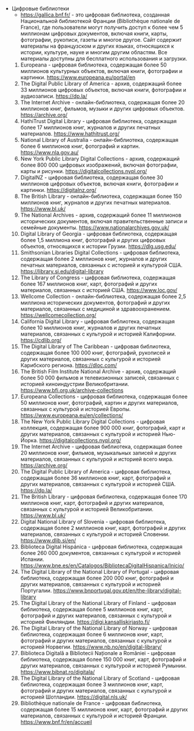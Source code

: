 - Цифровые библиотеки
	- https://gallica.bnf.fr/ - это цифровая библиотека, созданная Национальной библиотекой Франции (Bibliothèque nationale de France), где пользователи могут получить доступ к более чем 5 миллионам цифровых документов, включая книги, карты, фотографии, рукописи, газеты и многое другое. Сайт содержит материалы на французском и других языках, относящихся к истории, культуре, науке и многим другим областям. Все материалы доступны для бесплатного использования и загрузки.
	1. Europeana - цифровая библиотека, содержащая более 50 миллионов культурных объектов, включая книги, фотографии и картинки. https://www.europeana.eu/portal/en
	2. The Digital Public Library of America - архив, содержащий более 33 миллионов цифровых объектов, включая книги, фотографии и аудиозаписи. https://dp.la/
	3. The Internet Archive - онлайн-библиотека, содержащая более 20 миллионов книг, фильмов, музыки и других цифровых объектов. https://archive.org/
	4. HathiTrust Digital Library - цифровая библиотека, содержащая более 17 миллионов книг, журналов и других печатных материалов. https://www.hathitrust.org/
	5. National Library of Australia - онлайн-библиотека, содержащая более 6 миллионов книг, фотографий и картин. https://www.nla.gov.au/
	6. New York Public Library Digital Collections - архив, содержащий более 800 000 цифровых изображений, включая фотографии, карты и рисунки. https://digitalcollections.nypl.org/
	7. DigitalNZ - цифровая библиотека, содержащая более 30 миллионов цифровых объектов, включая книги, фотографии и картинки. https://digitalnz.org/
	8. The British Library - онлайн-библиотека, содержащая более 150 миллионов книг, журналов и других печатных материалов. https://www.bl.uk/
	9. The National Archives - архив, содержащий более 11 миллионов исторических документов, включая правительственные записи и семейные документы. https://www.nationalarchives.gov.uk/
	10. Digital Library of Georgia - цифровая библиотека, содержащая более 1,5 миллиона книг, фотографий и других цифровых объектов, относящихся к истории Грузии. https://dlg.usg.edu/
	11. Smithsonian Libraries Digital Collections - цифровая библиотека, содержащая более 2 миллионов книг, журналов и других печатных материалов, связанных с историей и культурой США. https://library.si.edu/digital-library
	12. The Library of Congress - цифровая библиотека, содержащая более 167 миллионов книг, карт, фотографий и других материалов, связанных с историей США. https://www.loc.gov/
	13. Wellcome Collection - онлайн-библиотека, содержащая более 2,5 миллиона исторических документов, фотографий и других материалов, связанных с медициной и здравоохранением. https://wellcomecollection.org/
	14. California Digital Library - цифровая библиотека, содержащая более 10 миллионов книг, журналов и других печатных материалов, связанных с культурой и историей Калифорнии. https://cdlib.org/
	15. The Digital Library of The Caribbean - цифровая библиотека, содержащая более 100 000 книг, фотографий, рукописей и других материалов, связанных с культурой и историей Карибского региона. https://dloc.com/
	16. The British Film Institute National Archive - архив, содержащий более 50 000 фильмов и телевизионных записей, связанных с историей киноиндустрии Великобритании. https://www.bfi.org.uk/archive-collections
	17. Europeana Collections - цифровая библиотека, содержащая более 50 миллионов книг, фотографий, картин и других материалов, связанных с культурой и историей Европы. https://www.europeana.eu/en/collections/
	18. The New York Public Library Digital Collections - цифровая коллекция, содержащая более 900 000 книг, фотографий, карт и других материалов, связанных с культурой и историей Нью-Йорка. https://digitalcollections.nypl.org/
	19. The Internet Archive - цифровая библиотека, содержащая более 20 миллионов книг, фильмов, музыкальных записей и других материалов, связанных с культурой и историей всего мира. https://archive.org/
	20. The Digital Public Library of America - цифровая библиотека, содержащая более 36 миллионов книг, карт, фотографий и других материалов, связанных с культурой и историей США. https://dp.la/
	21. The British Library - цифровая библиотека, содержащая более 170 миллионов книг, карт, фотографий и других материалов, связанных с культурой и историей Великобритании. https://www.bl.uk/
	22. Digital National Library of Slovenia - цифровая библиотека, содержащая более 2 миллионов книг, карт, фотографий и других материалов, связанных с культурой и историей Словении. https://www.dlib.si/en/
	23. Biblioteca Digital Hispánica - цифровая библиотека, содержащая более 260 000 документов, связанных с культурой и историей Испании. https://www.bne.es/en/Catalogos/BibliotecaDigitalHispanica/Inicio/
	24. The Digital Library of the National Library of Portugal - цифровая библиотека, содержащая более 200 000 книг, фотографий и других материалов, связанных с культурой и историей Португалии. https://www.bnportugal.gov.pt/en/the-library/digital-library
	25. The Digital Library of the National Library of Finland - цифровая библиотека, содержащая более 5 миллионов книг, карт, фотографий и других материалов, связанных с культурой и историей Финляндии. https://digi.kansalliskirjasto.fi/
	26. The Digital Library of the National Library of Norway - цифровая библиотека, содержащая более 6 миллионов книг, карт, фотографий и других материалов, связанных с культурой и историей Норвегии. https://www.nb.no/en/digital-library/
	27. Biblioteca Digitală a Bibliotecii Naționale a României - цифровая библиотека, содержащая более 150 000 книг, карт, фотографий и других материалов, связанных с культурой и историей Румынии. https://www.bibnat.ro/digitala/
	28. The Digital Library of the National Library of Scotland - цифровая библиотека, содержащая более 3 миллионов книг, карт, фотографий и других материалов, связанных с культурой и историей Шотландии. https://digital.nls.uk/
	29. Bibliothèque nationale de France - цифровая библиотека, содержащая более 15 миллионов книг, карт, фотографий и других материалов, связанных с культурой и историей Франции. https://www.bnf.fr/en/accueil

